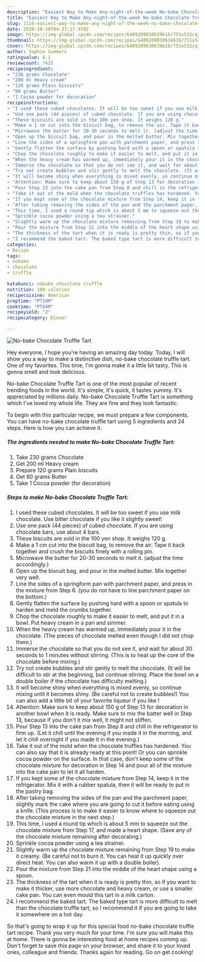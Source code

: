 ```yaml
---
description: "Easiest Way to Make Any-night-of-the-week No-bake Chocolate Truffle Tart"
title: "Easiest Way to Make Any-night-of-the-week No-bake Chocolate Truffle Tart"
slug: 1116-easiest-way-to-make-any-night-of-the-week-no-bake-chocolate-truffle-tart
date: 2020-10-20T04:37:27.978Z
image: https://img-global.cpcdn.com/recipes/6409209030639616/751x532cq70/no-bake-chocolate-truffle-tart-recipe-main-photo.jpg
thumbnail: https://img-global.cpcdn.com/recipes/6409209030639616/751x532cq70/no-bake-chocolate-truffle-tart-recipe-main-photo.jpg
cover: https://img-global.cpcdn.com/recipes/6409209030639616/751x532cq70/no-bake-chocolate-truffle-tart-recipe-main-photo.jpg
author: Sophie Summers
ratingvalue: 4.1
reviewcount: 7425
recipeingredient:
- "230 grams Chocolate"
- "200 ml Heavy cream"
- "120 grams Plain biscuits"
- "80 grams Butter"
- "1 Cocoa powder for decoration"
recipeinstructions:
- "I used these cubed chocolates. It will be too sweet if you use milk chocolate. Use bitter chocolate if you like it slightly sweet!"
- "Use one pack (44 pieces) of cubed chocolate. If you are using chocolate bars, use about 4 bars."
- "These biscuits are sold in the 100 yen shop. It weighs 120 g."
- "Make a 1 cm cut into the biscuit bag, to remove the air. Tape it back together and crush the biscuits finely with a rolling pin."
- "Microwave the butter for 20-30 seconds to melt it. (adjust the time accordingly.)"
- "Open up the biscuit bag, and pour in the melted butter. Mix together very well."
- "Line the sides of a springform pan with parchment paper, and press in the mixture from Step 6. (you do not have to line parchment paper on the bottom.)"
- "Gently flatten the surface by pushing hard with a spoon or spatula to harden and meld the crumbs together."
- "Chop the chocolate roughly to make it easier to melt, and put it in a bowl. Put heavy cream in a pan and simmer."
- "When the heavy cream has warmed up, immediately pour it in the chocolate. (The pieces of chocolate melted even though I did not chop them.)"
- "Immerse the chocolate so that you do not see it, and wait for about 30 seconds to 1 minutes without stirring. (This is to heat up the core of the chocolate before mixing.)"
- "Try not create bubbles and stir gently to melt the chocolate. (It will be difficult to stir at the beginning, but continue stirring. Place the bowl on a double boiler if the chocolate has difficulty melting.)"
- "It will become shiny when everything is mixed evenly, so continue mixing until it becomes shiny. (Be careful not to create bubbles!) You can also add a little bit of your favorite liqueur if you like !"
- "Attention: Make sure to keep about 150 g of Step 13 for decoration in another bowl when it is ready. Make sure to mix the batter well in Step 13, because if you don&#39;t it mix well, it might not stiffen."
- "Pour Step 13 into the cake pan from Step 8 and chill in the refrigerator to firm up. (Let it chill until the evening if you made it in the morning, and let it chill overnight if you made it in the evening.)"
- "Take it out of the mold when the chocolate truffles has hardened. You can also say that it is already ready at this point! Or you can sprinkle cocoa powder on the surface. In that case, don&#39;t keep some of the chocolate mixture for decoration in Step 14 and pour all of the mixture into the cake pan to let it all harden."
- "If you kept some of the chocolate mixture from Step 14, keep it in the refrigerator. Mix it with a rubber spatula, then it will be ready to put in the pastry bag."
- "After taking removing the sides of the pan and the parchment paper, slightly mark the cake where you are going to cut it before eating using a knife. (This process is to make it easier to know where to squeeze out the chocolate mixture in the next step.)"
- "This time, I used a round tip which is about 5 mm to squeeze out the chocolate mixture from Step 17, and made a heart shape. (Save any of the chocolate mixture remaining after decorating.)"
- "Sprinkle cocoa powder using a tea strainer."
- "Slightly warm up the chocolate mixture remaining from Step 19 to make it creamy. (Be careful not to burn it. You can heat it up quickly over direct heat. You can also warm it up with a double boiler)."
- "Pour the mixture from Step 21 into the middle of the heart shape using a spoon."
- "The thickness of the tart when it is ready is pretty thin, so if you want to make it thicker, use more chocolate and heavy cream, or use a smaller cake pan. You can even mould this tart in a milk carton."
- "I recommend the baked tart. The baked type tart is more difficult to melt than the chocolate truffle tart, so I recommend it if you are going to take it somewhere on a hot day."
categories:
- Recipe
tags:
- nobake
- chocolate
- truffle

katakunci: nobake chocolate truffle 
nutrition: 180 calories
recipecuisine: American
preptime: "PT10M"
cooktime: "PT44M"
recipeyield: "2"
recipecategory: Dinner

---
```



![No-bake Chocolate Truffle Tart](https://img-global.cpcdn.com/recipes/6409209030639616/751x532cq70/no-bake-chocolate-truffle-tart-recipe-main-photo.jpg)

Hey everyone, I hope you're having an amazing day today. Today, I will show you a way to make a distinctive dish, no-bake chocolate truffle tart. One of my favorites. This time, I'm gonna make it a little bit tasty. This is gonna smell and look delicious.



No-bake Chocolate Truffle Tart is one of the most popular of recent trending foods in the world. It's simple, it's quick, it tastes yummy. It's appreciated by millions daily. No-bake Chocolate Truffle Tart is something which I've loved my whole life. They are fine and they look fantastic.


To begin with this particular recipe, we must prepare a few components. You can have no-bake chocolate truffle tart using 5 ingredients and 24 steps. Here is how you can achieve it.

<!--inarticleads1-->

##### The ingredients needed to make No-bake Chocolate Truffle Tart:

1. Take 230 grams Chocolate
1. Get 200 ml Heavy cream
1. Prepare 120 grams Plain biscuits
1. Get 80 grams Butter
1. Take 1 Cocoa powder (for decoration)




<!--inarticleads2-->

##### Steps to make No-bake Chocolate Truffle Tart:

1. I used these cubed chocolates. It will be too sweet if you use milk chocolate. Use bitter chocolate if you like it slightly sweet!
1. Use one pack (44 pieces) of cubed chocolate. If you are using chocolate bars, use about 4 bars.
1. These biscuits are sold in the 100 yen shop. It weighs 120 g.
1. Make a 1 cm cut into the biscuit bag, to remove the air. Tape it back together and crush the biscuits finely with a rolling pin.
1. Microwave the butter for 20-30 seconds to melt it. (adjust the time accordingly.)
1. Open up the biscuit bag, and pour in the melted butter. Mix together very well.
1. Line the sides of a springform pan with parchment paper, and press in the mixture from Step 6. (you do not have to line parchment paper on the bottom.)
1. Gently flatten the surface by pushing hard with a spoon or spatula to harden and meld the crumbs together.
1. Chop the chocolate roughly to make it easier to melt, and put it in a bowl. Put heavy cream in a pan and simmer.
1. When the heavy cream has warmed up, immediately pour it in the chocolate. (The pieces of chocolate melted even though I did not chop them.)
1. Immerse the chocolate so that you do not see it, and wait for about 30 seconds to 1 minutes without stirring. (This is to heat up the core of the chocolate before mixing.)
1. Try not create bubbles and stir gently to melt the chocolate. (It will be difficult to stir at the beginning, but continue stirring. Place the bowl on a double boiler if the chocolate has difficulty melting.)
1. It will become shiny when everything is mixed evenly, so continue mixing until it becomes shiny. (Be careful not to create bubbles!) You can also add a little bit of your favorite liqueur if you like !
1. Attention: Make sure to keep about 150 g of Step 13 for decoration in another bowl when it is ready. Make sure to mix the batter well in Step 13, because if you don&#39;t it mix well, it might not stiffen.
1. Pour Step 13 into the cake pan from Step 8 and chill in the refrigerator to firm up. (Let it chill until the evening if you made it in the morning, and let it chill overnight if you made it in the evening.)
1. Take it out of the mold when the chocolate truffles has hardened. You can also say that it is already ready at this point! Or you can sprinkle cocoa powder on the surface. In that case, don&#39;t keep some of the chocolate mixture for decoration in Step 14 and pour all of the mixture into the cake pan to let it all harden.
1. If you kept some of the chocolate mixture from Step 14, keep it in the refrigerator. Mix it with a rubber spatula, then it will be ready to put in the pastry bag.
1. After taking removing the sides of the pan and the parchment paper, slightly mark the cake where you are going to cut it before eating using a knife. (This process is to make it easier to know where to squeeze out the chocolate mixture in the next step.)
1. This time, I used a round tip which is about 5 mm to squeeze out the chocolate mixture from Step 17, and made a heart shape. (Save any of the chocolate mixture remaining after decorating.)
1. Sprinkle cocoa powder using a tea strainer.
1. Slightly warm up the chocolate mixture remaining from Step 19 to make it creamy. (Be careful not to burn it. You can heat it up quickly over direct heat. You can also warm it up with a double boiler).
1. Pour the mixture from Step 21 into the middle of the heart shape using a spoon.
1. The thickness of the tart when it is ready is pretty thin, so if you want to make it thicker, use more chocolate and heavy cream, or use a smaller cake pan. You can even mould this tart in a milk carton.
1. I recommend the baked tart. The baked type tart is more difficult to melt than the chocolate truffle tart, so I recommend it if you are going to take it somewhere on a hot day.




So that's going to wrap it up for this special food no-bake chocolate truffle tart recipe. Thank you very much for your time. I'm sure you will make this at home. There is gonna be interesting food at home recipes coming up. Don't forget to save this page on your browser, and share it to your loved ones, colleague and friends. Thanks again for reading. Go on get cooking!
